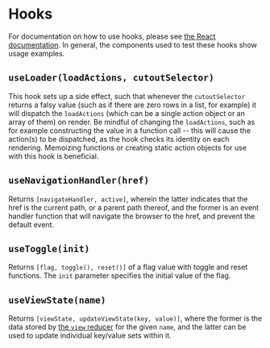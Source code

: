 # Hooks

For documentation on how to use hooks, please see [the React documentation](https://reactjs.org/docs/hooks-intro.html). In general, the components used to test these hooks show usage examples.

## `useLoader(loadActions, cutoutSelector)`

This hook sets up a side effect, such that whenever the `cutoutSelector` returns a falsy value (such as if there are zero rows in a list, for example) it will dispatch the `loadActions` (which can be a single action object or an array of them) on render. Be mindful of changing the `loadActions`, such as for example constructing the value in a function call -- this will cause the action(s) to be dispatched, as the hook checks its identity on each rendering. Memoizing functions or creating static action objects for use with this hook is beneficial.

## `useNavigationHandler(href)`

Returns `[navigateHandler, active]`, wherein the latter indicates that the href is the current path, or a parent path thereof, and the former is an event handler function that will navigate the browser to the href, and prevent the default event.

## `useToggle(init)`

Returns `[flag, toggle(), reset()]` of a flag value with toggle and reset functions. The `init` parameter specifies the initial value of the flag.

## `useViewState(name)`

Returns `[viewState, updateViewState(key, value)]`, where the former is the data stored by [the `view` reducer](actionsreducersselectors.md#view) for the given `name`, and the latter can be used to update individual key/value sets within it.
